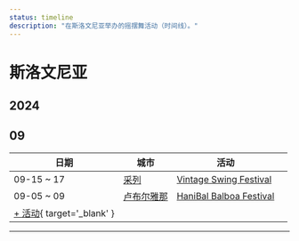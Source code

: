 ```yaml
---
status: timeline
description: "在斯洛文尼亚举办的摇摆舞活动（时间线）。"
---
```


# 斯洛文尼亚

## 2024

## 09

| 日期 | 城市 | 活动 | |
| --- | --- | --- | --- |
| 09-15 ~ 17 | [采列](by_city.md#celje) | [Vintage Swing Festival](vintage-swing-festival-2024.md) |  |
| 09-05 ~ 09 | [卢布尔雅那](by_city.md#ljubljana) | [HaniBal Balboa Festival](haniBal-balboa-festival-2024.md) |  |
| [+ 活动](https://github.com/swingdance/events/issues/new?assignees=&labels=add+event&projects=&template=02-add_entity.yml&title=%5B2024%2Fsl_SI%5D%20%3CName%3E&region=sl_SI&province=&city=&org_id=&date_starts=2024-09-&date_ends=2024-09-){ target='_blank' }

---

